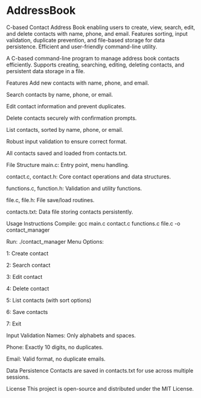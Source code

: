 # AddressBook
C-based Contact Address Book enabling users to create, view, search, edit, and delete contacts with name, phone, and email. Features sorting, input validation, duplicate prevention, and file-based storage for data persistence. Efficient and user-friendly command-line utility.

A C-based command-line program to manage address book contacts efficiently. Supports creating, searching, editing, deleting contacts, and persistent data storage in a file.

Features
Add new contacts with name, phone, and email.

Search contacts by name, phone, or email.

Edit contact information and prevent duplicates.

Delete contacts securely with confirmation prompts.

List contacts, sorted by name, phone, or email.

Robust input validation to ensure correct format.

All contacts saved and loaded from contacts.txt.

File Structure
main.c: Entry point, menu handling.

contact.c, contact.h: Core contact operations and data structures.

functions.c, function.h: Validation and utility functions.

file.c, file.h: File save/load routines.

contacts.txt: Data file storing contacts persistently.

Usage Instructions
Compile:
gcc main.c contact.c functions.c file.c -o contact_manager

Run:
./contact_manager
Menu Options:

1: Create contact

2: Search contact

3: Edit contact

4: Delete contact

5: List contacts (with sort options)

6: Save contacts

7: Exit

Input Validation
Names: Only alphabets and spaces.

Phone: Exactly 10 digits, no duplicates.

Email: Valid format, no duplicate emails.

Data Persistence
Contacts are saved in contacts.txt for use across multiple sessions.

License
This project is open-source and distributed under the MIT License.
